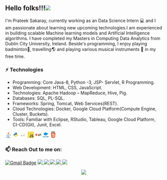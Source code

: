 ## Hello folks!!!<img src="https://github.com/TheDudeThatCode/TheDudeThatCode/blob/master/Assets/Hi.gif" width="29px"> 

I'm Prateek Sakaray, currently working as an Data Science Intern :computer: and I am passionate about learning new upcoming technologies.I am experienced in building scalable Machine learning models and Artificial Intelligence algorithms. I have completed my Masters in Computing Data Analytics from Dublin City University, Ireland. Beside's programming, I enjoy playing badminton:badminton:, travelling:earth_americas: and playing various musical instruments :guitar: in my free time.


### ⚡ Technologies
- Programming: Core Java-8, Python -3, JSP- Servlet, R Programming.
- Web Development: HTML, CSS, JavaScript.
- Technologies: Apache Hadoop – MapReduce, Hive, Pig.
- Databases: SQL, PL-SQL.
- Frameworks: Spring, Tomcat, Web Services(REST).
- Cloud Technologies: Docker, Google Cloud Platform(Compute Engine, Cluster, Buckets).
- Tools: Familiar with Eclipse, RStudio, Tableau, Google Cloud Platform, CI-CD(Git), Junit, Excel.

<code><img height="20" src="https://raw.githubusercontent.com/github/explore/80688e429a7d4ef2fca1e82350fe8e3517d3494d/topics/java/java.png"></code>
<code><img height="20" src="https://raw.githubusercontent.com/github/explore/80688e429a7d4ef2fca1e82350fe8e3517d3494d/topics/python/python.png"></code>
<code><img height="20" src="https://raw.githubusercontent.com/github/explore/80688e429a7d4ef2fca1e82350fe8e3517d3494d/topics/mysql/mysql.png"></code>
<code><img height="20" src="https://raw.githubusercontent.com/github/explore/80688e429a7d4ef2fca1e82350fe8e3517d3494d/topics/javascript/javascript.png"></code>
<code><img height="20" src="https://raw.githubusercontent.com/github/explore/80688e429a7d4ef2fca1e82350fe8e3517d3494d/topics/git/git.png"></code>
<code><img height="20" src="https://raw.githubusercontent.com/github/explore/80688e429a7d4ef2fca1e82350fe8e3517d3494d/topics/docker/docker.png"></code>
<code><img height="20" src="https://raw.githubusercontent.com/github/explore/80688e429a7d4ef2fca1e82350fe8e3517d3494d/topics/html/html.png"></code>


###  📫 Reach Out to me on:

[![Gmail Badge](https://img.shields.io/badge/Gmail-D14836?style=for-the-badge&logo=gmail&logoColor=white&link=mailto:sakaray.prateek18@gmail.com)](mailto:sakaray.prateek18@gmail.com)
<a href="https://www.linkedin.com/in/prateek-sakaray/">
 <img src="https://img.shields.io/badge/linkedin-%230077B5.svg?&style=for-the-badge&logo=linkedin&logoColor=white"/>
</a>
<a href="https://twitter.com/SakarayPrateek">
 <img src="https://img.shields.io/badge/Twitter-1DA1F2?style=for-the-badge&logo=twitter&logoColor=white"/>
</a>
<a href="https://github.com/PrateekSakaray">
 <img src="https://img.shields.io/badge/GitHub-100000?style=for-the-badge&logo=github&logoColor=white"/>
</a>
<a href="https://www.instagram.com/prateeksakaray/">
 <img src="https://img.shields.io/badge/Instagram-E4405F?style=for-the-badge&logo=instagram&logoColor=white"/>
</a>
<a href="https://www.facebook.com/prateek.sakaray.9">
 <img src="https://img.shields.io/badge/Facebook-1877F2?style=for-the-badge&logo=facebook&logoColor=white"/>
</a>
 
<p align='center'>
  <a href="#"><img src="https://github-readme-stats.vercel.app/api?username=PrateekSakaray&show_icons=true&count_private=true&theme=dark" width="350"></a>
</p>


